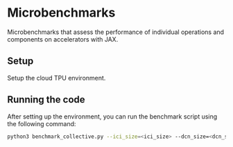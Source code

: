# Microbenchmarks
Microbenchmarks that assess the performance of individual operations and components on accelerators with JAX.

## Setup

Setup the cloud TPU environment. 

## Running the code

After setting up the environment, you can run the benchmark script using the following command:

```bash
python3 benchmark_collective.py --ici_size=<ici_size> --dcn_size=<dcn_size>
```